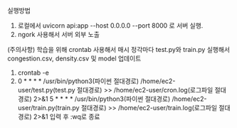 실행방법
1. 로컬에서 uvicorn api:app --host 0.0.0.0 --port 8000 로 서버 실행.
2. ngork 사용해서 서버 외부 노출

(주의사항)
학습을 위해 crontab 사용해서 매시 정각마다 test.py와 train.py 실행해서 congestion.csv, density.csv 및 model 업데이트
1. crontab -e
2. 0 * * * * /usr/bin/python3(파이썬 절대경로) /home/ec2-user/test.py(test.py 절대경로) >> /home/ec2-user/cron.log(로그파일 절대경로) 2>&1
   5 * * * * /usr/bin/python3(파이썬 절대경로) /home/ec2-user/train.py(train.py 절대경로) >> /home/ec2-user/train.log(로그파일 절대경로) 2>&1 입력 후 :wq로 종료